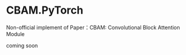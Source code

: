 # CBAM.PyTorch
Non-official implement of Paper：CBAM: Convolutional Block Attention Module

coming soon
